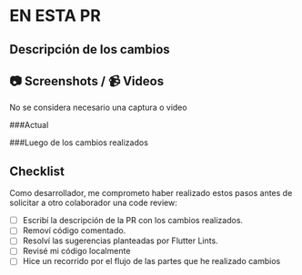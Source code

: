 # EN ESTA PR
## Descripción de los cambios

<!-- Añadir la descripción -->

## 📷 Screenshots / 📹 Videos
<!-- Subir screenshots o videos si fuera necesario, con captura de el estado anterior y el nuevo luego de los cambios  -->
No se considera necesario una captura o video <!-- Borrar línea si sí se desea usa esta sección -->

<!-- Borrar este cuerpo en caso de no usar esta sección -->
###Actual
  <!-- Captura o video del estado anterior-->
###Luego de los cambios realizados
  <!-- Captura o video del estado luego de cambios-->
<!-------------------------------------------------------->

## Checklist
<!-- Para marcar una casilla borrar el espacio entre los [] y escribir una x-->
Como desarrollador, me comprometo haber realizado estos pasos antes de solicitar a otro colaborador una code review:
- [ ] Escribí la descripción de la PR con los cambios realizados.
- [ ] Removí código comentado.
- [ ] Resolví las sugerencias planteadas por Flutter Lints.
- [ ] Revisé mi código localmente
- [ ] Hice un recorrido por el flujo de las partes que he realizado cambios
